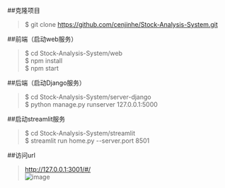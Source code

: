 ##克隆项目
 >$ git clone https://github.com/cenjinhe/Stock-Analysis-System.git

##前端（启动web服务）
 >$ cd Stock-Analysis-System/web <br />
 >$ npm install <br />
 >$ npm start <br />

##后端（启动Django服务）
 >$ cd Stock-Analysis-System/server-django <br />
 >$ python manage.py runserver 127.0.0.1:5000 <br />

##启动streamlit服务
 >$ cd Stock-Analysis-System/streamlit <br />
 >$ streamlit run home.py --server.port 8501 <br />

##访问url
 >http://127.0.0.1:3001/#/ <br />
 ![image](https://github.com/cenjinhe/Stock-Analysis-System/assets/103117343/3fe286be-90f1-44b4-80b6-fbf6123c9e2e)

